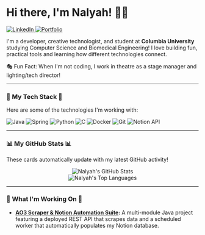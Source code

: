 # Hi there, I'm Nalyah! 👋💖

<p align="left">
  <a href="[Your LinkedIn URL]" target="_blank">
    <img src="https://img.shields.io/badge/LinkedIn-0077B5?style=for-the-badge&logo=linkedin&logoColor=white" alt="LinkedIn"/>
  </a>
  <a href="https://nalyah.xyz" target="_blank">
    <img src="https://img.shields.io/badge/Portfolio-FF69B4?style=for-the-badge&logo=react&logoColor=white" alt="Portfolio"/>
  </a>
</p>

I'm a developer, creative technologist, and student at **Columbia University** studying Computer Science and Biomedical Engineering! I love building fun, practical tools and learning how different technologies connect.

🎭 Fun Fact: When I'm not coding, I work in theatre as a stage manager and lighting/tech director!

---

### 🎀 My Tech Stack 🎀

Here are some of the technologies I'm working with:

<p align="left">
  <img src="https://img.shields.io/badge/Java-ED8B00?style=for-the-badge&logo=openjdk&logoColor=white" alt="Java"/>
  <img src="https://img.shields.io/badge/Spring-6DB33F?style=for-the-badge&logo=spring&logoColor=white" alt="Spring"/>
  <img src="https://img.shields.io/badge/Python-3776AB?style=for-the-badge&logo=python&logoColor=white" alt="Python"/>
  <img src="https://img.shields.io/badge/C-A8B9CC?style=for-the-badge&logo=c&logoColor=white" alt="C"/>
  <img src="https://img.shields.io/badge/Docker-2496ED?style=for-the-badge&logo=docker&logoColor=white" alt="Docker"/>
  <img src="https://img.shields.io/badge/Git-F05032?style=for-the-badge&logo=git&logoColor=white" alt="Git"/>
  <img src="https://img.shields.io/badge/Notion%20API-000000?style=for-the-badge&logo=notion&logoColor=white" alt="Notion API"/>
</p>

---

### 📊 My GitHub Stats 📊

These cards automatically update with my latest GitHub activity!

<p align="center">
  <img src="https://github-readme-stats.vercel.app/api?username=nalyahh&show_icons=true&theme=radical&rank_icon=github" alt="Nalyah's GitHub Stats"/>
  <br/>
  <img src="https://github-readme-stats.vercel.app/api/top-langs/?username=nalyahh&layout=compact&theme=radical" alt="Nalyah's Top Languages"/>
</p>

---

### 🔭 What I'm Working On 🔭

- **[AO3 Scraper & Notion Automation Suite](https://github.com/nalyahh/ao3-api):** A multi-module Java project featuring a deployed REST API that scrapes data and a scheduled worker that automatically populates my Notion database.
